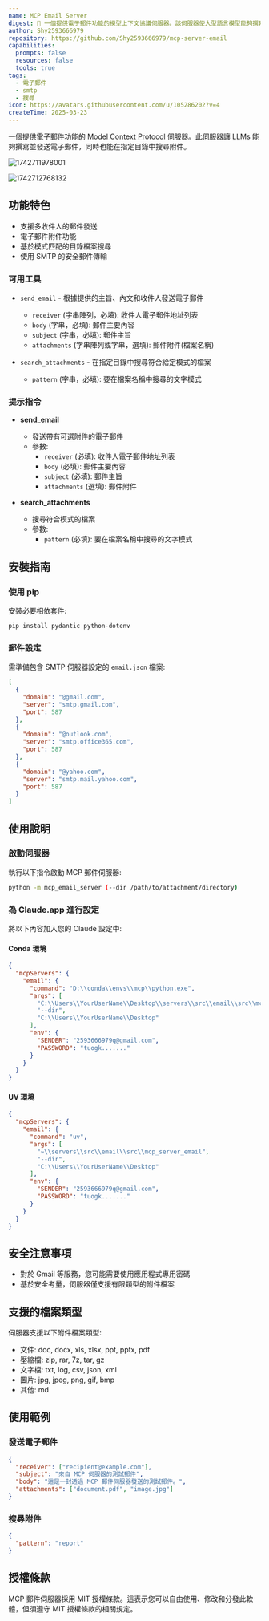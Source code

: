 ```yaml
---
name: MCP Email Server
digest: 📧 一個提供電子郵件功能的模型上下文協議伺服器。該伺服器使大型語言模型能夠撰寫和發送電子郵件，並能在指定目錄中搜尋附件。
author: Shy2593666979
repository: https://github.com/Shy2593666979/mcp-server-email
capabilities:
  prompts: false
  resources: false
  tools: true
tags:
  - 電子郵件
  - smtp
  - 搜尋
icon: https://avatars.githubusercontent.com/u/105286202?v=4
createTime: 2025-03-23
---
```


一個提供電子郵件功能的 [Model Context Protocol](/tw) 伺服器。此伺服器讓 LLMs 能夠撰寫並發送電子郵件，同時也能在指定目錄中搜尋附件。

![1742711978001](https://static.claudemcp.com/servers/Shy2593666979/mcp-server-email/Shy2593666979-mcp-server-email-3f2f5e52.jpg)

![1742712768132](https://static.claudemcp.com/servers/Shy2593666979/mcp-server-email/Shy2593666979-mcp-server-email-8d59fdeb.jpg)

## 功能特色

- 支援多收件人的郵件發送
- 電子郵件附件功能
- 基於模式匹配的目錄檔案搜尋
- 使用 SMTP 的安全郵件傳輸

### 可用工具

- `send_email` - 根據提供的主旨、內文和收件人發送電子郵件

  - `receiver` (字串陣列，必填): 收件人電子郵件地址列表
  - `body` (字串，必填): 郵件主要內容
  - `subject` (字串，必填): 郵件主旨
  - `attachments` (字串陣列或字串，選填): 郵件附件(檔案名稱)

- `search_attachments` - 在指定目錄中搜尋符合給定模式的檔案
  - `pattern` (字串，必填): 要在檔案名稱中搜尋的文字模式

### 提示指令

- **send_email**

  - 發送帶有可選附件的電子郵件
  - 參數:
    - `receiver` (必填): 收件人電子郵件地址列表
    - `body` (必填): 郵件主要內容
    - `subject` (必填): 郵件主旨
    - `attachments` (選填): 郵件附件

- **search_attachments**
  - 搜尋符合模式的檔案
  - 參數:
    - `pattern` (必填): 要在檔案名稱中搜尋的文字模式

## 安裝指南

### 使用 pip

安裝必要相依套件:

```bash
pip install pydantic python-dotenv
```

### 郵件設定

需準備包含 SMTP 伺服器設定的 `email.json` 檔案:

```json
[
  {
    "domain": "@gmail.com",
    "server": "smtp.gmail.com",
    "port": 587
  },
  {
    "domain": "@outlook.com",
    "server": "smtp.office365.com",
    "port": 587
  },
  {
    "domain": "@yahoo.com",
    "server": "smtp.mail.yahoo.com",
    "port": 587
  }
]
```

## 使用說明

### 啟動伺服器

執行以下指令啟動 MCP 郵件伺服器:

```bash
python -m mcp_email_server (--dir /path/to/attachment/directory)
```

### 為 Claude.app 進行設定

將以下內容加入您的 Claude 設定中:

#### Conda 環境

```json
{
  "mcpServers": {
    "email": {
      "command": "D:\\conda\\envs\\mcp\\python.exe",
      "args": [
        "C:\\Users\\YourUserName\\Desktop\\servers\\src\\email\\src\\mcp_server_email",
        "--dir",
        "C:\\Users\\YourUserName\\Desktop"
      ],
      "env": {
        "SENDER": "2593666979q@gmail.com",
        "PASSWORD": "tuogk......."
      }
    }
  }
}
```

#### UV 環境

```json
{
  "mcpServers": {
    "email": {
      "command": "uv",
      "args": [
        "~\\servers\\src\\email\\src\\mcp_server_email",
        "--dir",
        "C:\\Users\\YourUserName\\Desktop"
      ],
      "env": {
        "SENDER": "2593666979q@gmail.com",
        "PASSWORD": "tuogk......."
      }
    }
  }
}
```

## 安全注意事項

- 對於 Gmail 等服務，您可能需要使用應用程式專用密碼
- 基於安全考量，伺服器僅支援有限類型的附件檔案

## 支援的檔案類型

伺服器支援以下附件檔案類型:

- 文件: doc, docx, xls, xlsx, ppt, pptx, pdf
- 壓縮檔: zip, rar, 7z, tar, gz
- 文字檔: txt, log, csv, json, xml
- 圖片: jpg, jpeg, png, gif, bmp
- 其他: md

## 使用範例

### 發送電子郵件

```json
{
  "receiver": ["recipient@example.com"],
  "subject": "來自 MCP 伺服器的測試郵件",
  "body": "這是一封透過 MCP 郵件伺服器發送的測試郵件。",
  "attachments": ["document.pdf", "image.jpg"]
}
```

### 搜尋附件

```json
{
  "pattern": "report"
}
```

## 授權條款

MCP 郵件伺服器採用 MIT 授權條款。這表示您可以自由使用、修改和分發此軟體，但須遵守 MIT 授權條款的相關規定。
